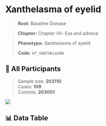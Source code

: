 # Xanthelasma of eyelid

> **Root:** Baseline Disease  

> **Chapter:** Chapter VII- Eye and adnexa  

> **Phenotype:** Xanthelasma of eyelid  

> **Code:** `H7_XANTHELASMA`

## 🧪 All Participants  
> Sample size: **203110**  
> Cases: **109**  
> Controls: **203001**
<img src="/Sensitive/Figures/ALL/Baseline/H7_XANTHELASMA.png"/>

## 📊 Data Table
<CsvTableMRF src="/Sensitive/Data/ALL/Baseline/LG_H7_XANTHELASMA.csv"/>

